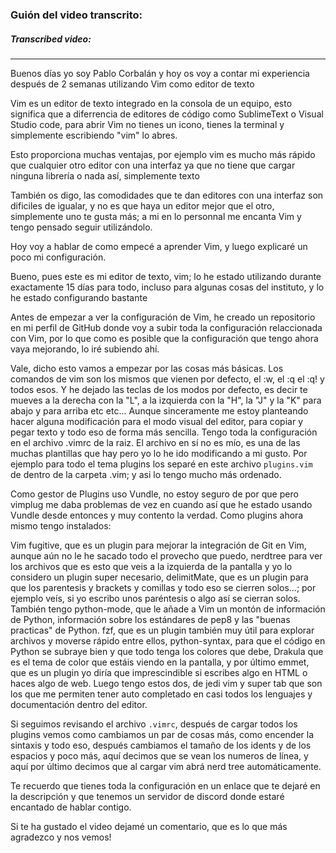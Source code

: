 ### Guión del video transcrito:
##### Transcribed video:

---

Buenos días yo soy Pablo Corbalán y hoy os voy a contar mi experiencia después de 2 semanas utilizando Vim como editor de texto

Vim es un editor de texto integrado en la consola de un equipo, esto significa que a diferrencia de editores de código como SublimeText o Visual Studio code, para abrir Vim no tienes un icono, tienes la terminal y simplemente escribiendo "vim" lo abres. 

Esto proporciona muchas ventajas, por ejemplo vim es mucho más rápido que cualquier otro editor con una interfaz ya que no tiene que cargar ninguna librería o nada así, simplemente texto

También os digo, las comodidades que te dan editores con una interfaz son dificiles de igualar, y no es que haya un editor mejor que el otro, simplemente uno te gusta más; a mi en lo personnal me encanta Vim y tengo pensado seguir utilizándolo.

Hoy voy a hablar de como empecé a aprender Vim, y luego explicaré un poco mi configuración.

Bueno, pues este es mi editor de texto, vim; lo he estado utilizando durante exactamente 15 días para todo, incluso para algunas cosas del instituto, y lo he estado configurando bastante

Antes de empezar a ver la configuración de Vim, he creado un repositorio en mi perfil de GitHub donde voy a subir toda la configuración relaccionada con Vim, por lo que como es posible que la configuración que tengo ahora vaya mejorando, lo iré subiendo ahí.

Vale, dicho esto vamos a empezar por las cosas más básicas. Los comandos de vim son los mismos que vienen por defecto, el :w, el :q el :q! y todos esos. Y he dejado las teclas de los modos por defecto, es decir te mueves a la derecha con la "L", a la izquierda con la "H", la "J" y la "K" para abajo y para arriba etc etc... Aunque sinceramente me estoy planteando hacer alguna modificación para el modo visual del editor, para copiar y pegar texto y todo eso de forma más sencilla.
Tengo toda la configuración en el archivo .vimrc de la raiz. El archivo en sí no es mío, es una de las muchas plantillas que hay pero yo lo he ido modificando a mi gusto. Por ejemplo para todo el tema plugins los separé en este archivo `plugins.vim` de dentro de la carpeta .vim; y asi lo tengo mucho más ordenado.

Como gestor de Plugins uso Vundle, no estoy seguro de por que pero vimplug me daba problemas de vez en cuando así que he estado usando Vundle desde entonces y muy contento la verdad. Como plugins ahora mismo tengo instalados:

Vim fugitive, que es un plugin para mejorar la integración de Git en Vim, aunque aún no le he sacado todo el provecho que puedo, nerdtree para ver los archivos que es esto que veis a la izquierda de la pantalla y yo lo considero un plugin super necesario, delimitMate, que es un plugin para que los parentesis y brackets y comillas y todo eso se cierren solos...; por ejemplo veís, si yo escribo unos paréntesis o algo así se cierran solos. También tengo python-mode, que le añade a Vim un montón de información de Python, información sobre los estándares de pep8 y las "buenas practicas" de Python. fzf, que es un plugin también muy útil para explorar archivos y moverse rápido entre ellos, python-syntax, para que el código en Python se subraye bien y que todo tenga los colores que debe, Drakula que es el tema de color que estáis viendo en la pantalla, y por último emmet, que es un plugin yo diría que imprescindible si escribes algo en HTML o haces algo de web. Luego tengo estos dos, de jedi vim y super tab que son los que me permiten tener auto completado en casi todos los lenguajes y documentación dentro del editor.

Si seguimos revisando el archivo `.vimrc`, después de cargar todos los plugins vemos como cambiamos un par de cosas más, como encender la sintaxis y todo eso, después cambiamos el tamaño de los idents y de los espacios y poco más, aquí decimos que se vean los numeros de línea, y aquí por último decimos que al cargar vim abrá nerd tree automáticamente.

Te recuerdo que tienes toda la configuración en un enlace que te dejaré en la descripción y que tenemos un servidor de discord donde estaré encantado de hablar contigo.

Si te ha gustado el video dejamé un comentario, que es lo que más agradezco y nos vemos!
